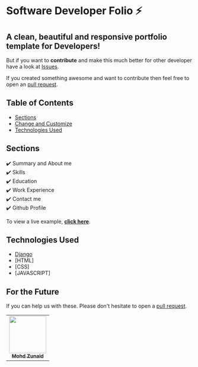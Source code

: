 # Software Developer Folio ⚡️ 
## A clean, beautiful and responsive portfolio template for Developers!


But if you want to **contribute** and make this much better for other developer have a look at [Issues](https://github.com/mdzunaid2718/Portfolio/issues).


If you created something awesome and want to contribute then feel free to open an [pull request]().

## Table of Contents
- [Sections](#sections)
- [Change and Customize](#change-and-customize-every-section-according-to-your-need)
- [Technologies Used](#technologies-used)

## Sections
✔️ Summary and About me\
✔️ Skills\
✔️ Education\
✔️ Work Experience\
✔️ Contact me\
✔️ Github Profile

To view a live example, **[click here](https://moohdzunaid.herokuapp.com)**.


## Technologies Used 

- [Django](https:/djangoproject.com/)
- [HTML]
- [CSS]
- [JAVASCRIPT]



## For the Future
If you can help us with these. Please don't hesitate to open a [pull request](https://github.com/mdzunaid2718/portfolio/pulls).

<table>
  <tr>
    <td align="center"><a href="https://github.com/mdzunaid2718"><img src="" width="100px;" alt=""/><br /><sub><b>Mohd Zunaid</b></sub></a></td>
  </tr>
</table>
